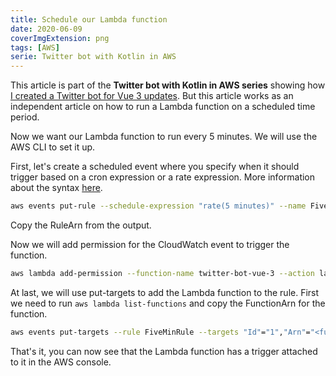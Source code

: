 ```yaml
---
title: Schedule our Lambda function
date: 2020-06-09
coverImgExtension: png
tags: [AWS]
serie: Twitter bot with Kotlin in AWS
---
```


This article is part of the **Twitter bot with Kotlin in AWS series** showing how [I created a Twitter bot for Vue 3 updates](/dev-blog/twitter-bot-vue-3-updates.html). But this article works as an independent article on how to run a Lambda function on a scheduled time period.

Now we want our Lambda function to run every 5 minutes. We will use the AWS CLI to set it up.

First, let's create a scheduled event where you specify when it should trigger based on a cron expression or a rate expression. More information about the syntax [here](https://docs.aws.amazon.com/AmazonCloudWatch/latest/events/ScheduledEvents.html).

```bash
aws events put-rule --schedule-expression "rate(5 minutes)" --name FiveMinRule
```

Copy the RuleArn from the output.

Now we will add permission for the CloudWatch event to trigger the function.

```bash
aws lambda add-permission --function-name twitter-bot-vue-3 --action lambda:InvokeFunction --principal events.amazonaws.com --source-arn <rule-arn-from-above> --statement-id my-scheduled-event
```

At last, we will use put-targets to add the Lambda function to the rule. First we need to run `aws lambda list-functions` and copy the FunctionArn for the function.

```bash
aws events put-targets --rule FiveMinRule --targets "Id"="1","Arn"="<function-arn>"
```

That's it, you can now see that the Lambda function has a trigger attached to it in the AWS console.